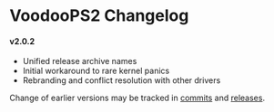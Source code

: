 VoodooPS2 Changelog
============================
#### v2.0.2
- Unified release archive names
- Initial workaround to rare kernel panics
- Rebranding and conflict resolution with other drivers

Change of earlier versions may be tracked in [commits](https://github.com/acidanthera/VoodooPS2/commits/master) and [releases](https://github.com/acidanthera/VoodooPS2/releases).
